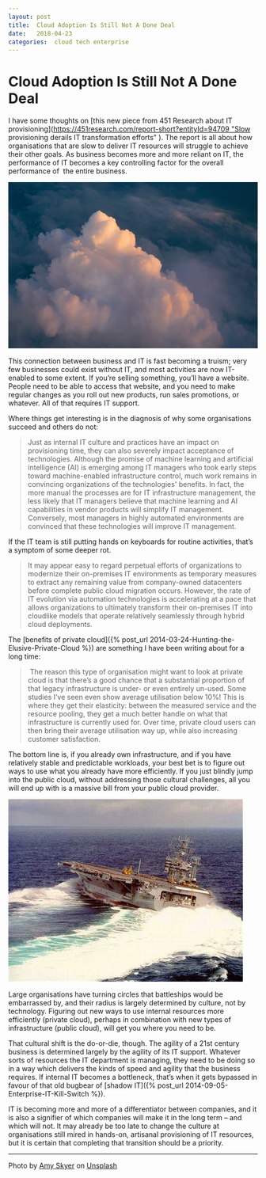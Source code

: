 ```yaml
---
layout: post
title:  Cloud Adoption Is Still Not A Done Deal 
date:   2018-04-23 
categories:  cloud tech enterprise 
---
```


# Cloud Adoption Is Still Not A Done Deal


I have some thoughts on [this new piece from 451 Research about IT provisioning](https://451research.com/report-short?entityId=94709 "Slow provisioning derails IT transformation efforts" ). The report is all about how organisations that are slow to deliver IT resources will struggle to achieve their other goals. As business becomes more and more reliant on IT, the performance of IT becomes a key controlling factor for the overall performance of  the entire business.

![](/images/unknown_filename.75.png)

This connection between business and IT is fast becoming a truism; very few businesses could exist without IT, and most activities are now IT-enabled to some extent. If you’re selling something, you’ll have a website. People need to be able to access that website, and you need to make regular changes as you roll out new products, run sales promotions, or whatever. All of that requires IT support.

Where things get interesting is in the diagnosis of why some organisations succeed and others do not:

> Just as internal IT culture and practices have an impact on provisioning time, they can also severely impact acceptance of technologies. Although the promise of machine learning and artificial intelligence (AI) is emerging among IT managers who took early steps toward machine-enabled infrastructure control, much work remains in convincing organizations of the technologies' benefits. In fact, the more manual the processes are for IT infrastructure management, the less likely that IT managers believe that machine learning and AI capabilities in vendor products will simplify IT management. Conversely, most managers in highly automated environments are convinced that these technologies will improve IT management.

If the IT team is still putting hands on keyboards for routine activities, that’s a symptom of some deeper rot.

> It may appear easy to regard perpetual efforts of organizations to modernize their on-premises IT environments as temporary measures to extract any remaining value from company-owned datacenters before complete public cloud migration occurs. However, the rate of IT evolution via automation technologies is accelerating at a pace that allows organizations to ultimately transform their on-premises IT into cloudlike models that operate relatively seamlessly through hybrid cloud deployments.

The [benefits of private cloud]({% post_url 2014-03-24-Hunting-the-Elusive-Private-Cloud %}) are something I have been writing about for a long time:

> The reason this type of organisation might want to look at private cloud is that there’s a good chance that a substantial proportion of that legacy infrastructure is under- or even entirely un-used. Some studies I’ve seen even show average utilisation below 10%! This is where they get their elasticity: between the measured service and the resource pooling, they get a much better handle on what that infrastructure is currently used for. Over time, private cloud users can then bring their average utilisation way up, while also increasing customer satisfaction.

The bottom line is, if you already own infrastructure, and if you have relatively stable and predictable workloads, your best bet is to figure out ways to use what you already have more efficiently. If you just blindly jump into the public cloud, without addressing those cultural challenges, all you will end up with is a massive bill from your public cloud provider. 

![](/images/unknown_filename.74.jpeg)

Large organisations have turning circles that battleships would be embarrassed by, and their radius is largely determined by culture, not by technology. Figuring out new ways to use internal resources more efficiently (private cloud), perhaps in combination with new types of infrastructure (public cloud), will get you where you need to be.

That cultural shift is the do-or-die, though. The agility of a 21st century business is determined largely by the agility of its IT support. Whatever sorts of resources the IT department is managing, they need to be doing so in a way which delivers the kinds of speed and agility that the business requires. If internal IT becomes a bottleneck, that’s when it gets bypassed in favour of that old bugbear of [shadow IT]({% post_url 2014-09-05-Enterprise-IT-Kill-Switch %}).

IT is becoming more and more of a differentiator between companies, and it is also a signifier of which companies will make it in the long term – and which will not. It may already be too late to change the culture at organisations still mired in hands-on, artisanal provisioning of IT resources, but it is certain that completing that transition should be a priority. 

***
Photo by [Amy Skyer](https://unsplash.com/@amyskyer) on [Unsplash](https://unsplash.com)

                      